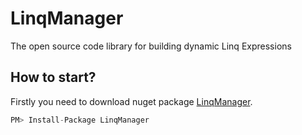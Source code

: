# LinqManager
The open source code library for building dynamic Linq Expressions

## How to start?

Firstly you need to download nuget package [LinqManager](https://www.nuget.org/packages/LinqManager/).


```cs
PM> Install-Package LinqManager
```
